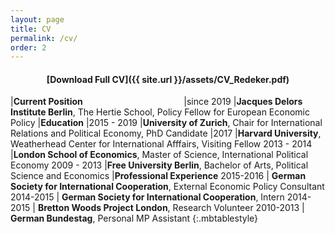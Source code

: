 ```yaml
---
layout: page
title: CV
permalink: /cv/
order: 2
---
```

<h4 style="text-align: center;" markdown="1">[Download Full CV]({{ site.url }}/assets/CV_Redeker.pdf)</h4>


|**Current Position**  &nbsp; &nbsp; &nbsp; &nbsp; &nbsp; &nbsp; &nbsp;  &nbsp; &nbsp; &nbsp; &nbsp; &nbsp; &nbsp; &nbsp;&nbsp;&nbsp;&nbsp;&nbsp; &nbsp; &nbsp; &nbsp; &nbsp; 
|since 2019  |**Jacques Delors Institute Berlin**, The Hertie School, 	Policy Fellow for European Economic Policy
|**Education** 
|2015 - 2019  |**University of Zurich**, Chair for International Relations and Political Economy, 	PhD Candidate 
|2017 |**Harvard University**, Weatherhead Center for International Afffairs, Visiting Fellow
2013 - 2014 |**London School of Economics**, Master of Science, International Political Economy
2009 - 2013 |**Free University Berlin**, Bachelor of Arts, Political Science and Economics 
|**Professional Experience** 
2015-2016 | **German Society for International Cooperation**, External Economic Policy Consultant
2014-2015 | **German Society for International Cooperation**, Intern
2014-2015 | **Bretton Woods Project London**, Research Volunteer
2010-2013 | **German Bundestag**, Personal MP Assistant
{:.mbtablestyle}